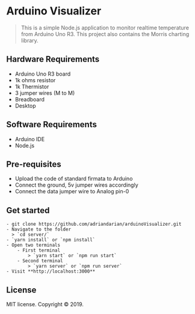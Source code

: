 # Arduino Visualizer

> This is a simple Node.js application to monitor realtime temperature from Arduino Uno R3. This project also contains the Morris charting library.

## Hardware Requirements

- Arduino Uno R3 board
- 1k ohms resistor
- 1k Thermistor
- 3 jumper wires (M to M)
- Breadboard
- Desktop

## Software Requirements

- Arduino IDE
- Node.js

## Pre-requisites

- Upload the code of standard firmata to Arduino
- Connect the ground, 5v jumper wires accordingly
- Connect the data jumper wire to Analog pin-0

## Get started

    - git clone https://github.com/adriandarian/arduinoVisualizer.git
    - Navigate to the folder  
      > `cd server/`
    - `yarn install` or `npm install`
    - Open two terminals
        - First terminal
            > `yarn start` or `npm run start`
        - Second terminal
            > `yarn server` or `npm run server`
    - Visit **http://localhost:3000**

## License

MIT license. Copyright © 2019.
